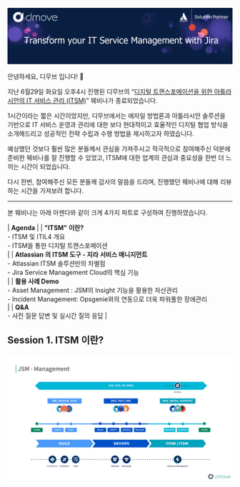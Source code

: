 ![banner](/assets/images/blog/ITSM_Webinar_Title.png)

안녕하세요, 디무브 입니다! 🎈

지난 6월29일 화요일 오후4시 진행된 디무브의 “[디지털 트랜스포메이션을 위한 아틀라시안의 IT 서비스 관리 (ITSM)](https://talkit.tv/Event/2586 "https://talkit.tv/Event/2586")” 웨비나가 종료되었습니다.

1시간이라는 짧은 시간이었지만, 디무브에서는 애자일 방법론과 아틀라시안 솔루션을 기반으로 IT 서비스 운영과 관리에 대한 보다 현대적이고 효율적인 디지털 협업 방식을 소개해드리고 성공적인 전략 수립과 수행 방법을 제시하고자 하였습니다.

예상했던 것보다 훨씬 많은 분들께서 관심을 가져주시고 적극적으로 참여해주신 덕분에 준비한 웨비나를 잘 진행할 수 있었고, ITSM에 대한 업계의 관심과 중요성을 한번 더 느끼는 시간이 되었습니다.

다시 한번, 참여해주신 모든 분들께 감사의 말씀을 드리며, 진행했던 웨비나에 대해 리뷰하는 시간을 가져보려 합니다.

----------

본 웨비나는 아래 아젠다와 같이 크게 4가지 파트로 구성하여 진행하였습니다.

| **Agenda** |
| **"ITSM" 이란?** <br> -   ITSM 및 ITIL4 개요 <br> -   ITSM을 통한 디지털 트랜스포메이션 </br> |
| **Atlassian 의 ITSM 도구 - 지라 서비스 매니지먼트** <br> -   Atlassian ITSM 솔루션만의 차별점<br>  -   Jira Service Management Cloud의 핵심 기능<br> | 
| **활용 사례 Demo** <br> -   Asset Management : JSM의 Insight 기능을 활용한 자산관리 <br> -   Incident Management: Opsgenie와의 연동으로 더욱 파워풀한 장애관리 <br> |
| **Q&A** <br> -   사전 질문 답변 및 실시간 질의 응답 |

 
## Session 1. ITSM 이란?
![img1](/assets/images/blog/ITSM_Webinar_Session2.png)

<!--stackedit_data:
eyJoaXN0b3J5IjpbLTExMDM1OTI0NzMsMTA0Njk0ODM4OCwtND
E3NDEwODU1LC0yMjYxNDg1MjIsLTY2ODk3MzIwOSwtNzMxMzAz
MDQ3LC0yMDg4NzQ2NjEyXX0=
-->